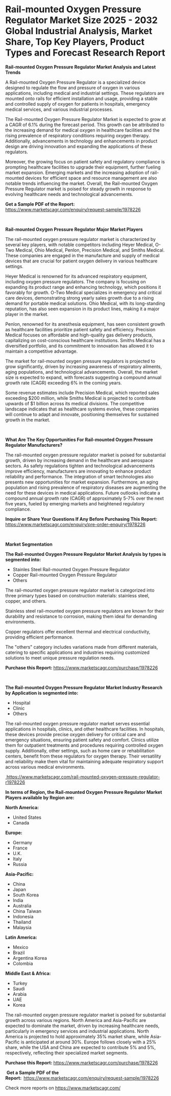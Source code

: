 <p><h1>Rail-mounted Oxygen Pressure Regulator Market Size 2025 - 2032 Global Industrial Analysis, Market Share, Top Key Players, Product Types and Forecast Research Report</h1></p><p><strong>Rail-mounted Oxygen Pressure Regulator Market Analysis and Latest Trends</strong></p>
<p><p>A Rail-mounted Oxygen Pressure Regulator is a specialized device designed to regulate the flow and pressure of oxygen in various applications, including medical and industrial settings. These regulators are mounted onto rails for efficient installation and usage, providing a stable and controlled supply of oxygen for patients in hospitals, emergency medical services, and various industrial processes.</p><p>The Rail-mounted Oxygen Pressure Regulator Market is expected to grow at a CAGR of 6.1% during the forecast period. This growth can be attributed to the increasing demand for medical oxygen in healthcare facilities and the rising prevalence of respiratory conditions requiring oxygen therapy. Additionally, advancements in technology and enhancements in product design are driving innovation and expanding the applications of these regulators. </p><p>Moreover, the growing focus on patient safety and regulatory compliance is prompting healthcare facilities to upgrade their equipment, further fueling market expansion. Emerging markets and the increasing adoption of rail-mounted devices for efficient space and resource management are also notable trends influencing the market. Overall, the Rail-mounted Oxygen Pressure Regulator market is poised for steady growth in response to evolving healthcare needs and technological advancements.</p></p>
<p><strong>Get a Sample PDF of the Report:&nbsp;</strong> <a href="https://www.marketscagr.com/enquiry/request-sample/1978226?utm_campaign=3117&utm_medium=2&utm_source=Github&utm_content=ia&utm_term=05032025&utm_id=rail-mounted-oxygen-pressure-regulator">https://www.marketscagr.com/enquiry/request-sample/1978226</a></p>
<p>&nbsp;</p>
<p><strong>Rail-mounted Oxygen Pressure Regulator Major Market Players</strong></p>
<p><p>The rail-mounted oxygen pressure regulator market is characterized by several key players, with notable competitors including Heyer Medical, O-Two Medical, Ohio Medical, Penlon, Precision Medical, and Smiths Medical. These companies are engaged in the manufacture and supply of medical devices that are crucial for patient oxygen delivery in various healthcare settings.</p><p>Heyer Medical is renowned for its advanced respiratory equipment, including oxygen pressure regulators. The company is focusing on expanding its product range and enhancing technology, which positions it favorably for growth. O-Two Medical specializes in emergency and critical care devices, demonstrating strong yearly sales growth due to a rising demand for portable medical solutions. Ohio Medical, with its long-standing reputation, has also seen expansion in its product lines, making it a major player in the market.</p><p>Penlon, renowned for its anesthesia equipment, has seen consistent growth as healthcare facilities prioritize patient safety and efficiency. Precision Medical focuses on affordable and high-quality gas delivery products, capitalizing on cost-conscious healthcare institutions. Smiths Medical has a diversified portfolio, and its commitment to innovation has allowed it to maintain a competitive advantage.</p><p>The market for rail-mounted oxygen pressure regulators is projected to grow significantly, driven by increasing awareness of respiratory ailments, aging populations, and technological advancements. Overall, the market size is expected to expand, with forecasts suggesting a compound annual growth rate (CAGR) exceeding 6% in the coming years.</p><p>Some revenue estimates include Precision Medical, which reported sales exceeding $200 million, while Smiths Medical is projected to contribute upwards of $1 billion across its medical divisions. The competitive landscape indicates that as healthcare systems evolve, these companies will continue to adapt and innovate, positioning themselves for sustained growth in the market.</p></p>
<p>&nbsp;</p>
<p><strong>What Are The Key Opportunities For Rail-mounted Oxygen Pressure Regulator Manufacturers?</strong></p>
<p><p>The rail-mounted oxygen pressure regulator market is poised for substantial growth, driven by increasing demand in the healthcare and aerospace sectors. As safety regulations tighten and technological advancements improve efficiency, manufacturers are innovating to enhance product reliability and performance. The integration of smart technologies also presents new opportunities for market expansion. Furthermore, an aging population and rising prevalence of respiratory diseases are augmenting the need for these devices in medical applications. Future outlooks indicate a compound annual growth rate (CAGR) of approximately 5-7% over the next five years, fueled by emerging markets and heightened regulatory compliance.</p></p>
<p><strong>Inquire or Share Your Questions If Any Before Purchasing This Report:</strong> <a href="https://www.marketscagr.com/enquiry/pre-order-enquiry/1978226?utm_campaign=3117&utm_medium=2&utm_source=Github&utm_content=ia&utm_term=05032025&utm_id=rail-mounted-oxygen-pressure-regulator">https://www.marketscagr.com/enquiry/pre-order-enquiry/1978226</a></p>
<p>&nbsp;</p>
<p><strong>Market Segmentation</strong></p>
<p><strong>The Rail-mounted Oxygen Pressure Regulator Market Analysis by types is segmented into:</strong></p>
<p><ul><li>Stainles Steel Rail-mounted Oxygen Pressure Regulator</li><li>Copper Rail-mounted Oxygen Pressure Regulator</li><li>Others</li></ul></p>
<p><p>The rail-mounted oxygen pressure regulator market is categorized into three primary types based on construction materials: stainless steel, copper, and others. </p><p>Stainless steel rail-mounted oxygen pressure regulators are known for their durability and resistance to corrosion, making them ideal for demanding environments. </p><p>Copper regulators offer excellent thermal and electrical conductivity, providing efficient performance. </p><p>The "others" category includes variations made from different materials, catering to specific applications and industries requiring customized solutions to meet unique pressure regulation needs.</p></p>
<p><strong>Purchase this Report:&nbsp;</strong><a href="https://www.marketscagr.com/purchase/1978226?utm_campaign=3117&utm_medium=2&utm_source=Github&utm_content=ia&utm_term=05032025&utm_id=rail-mounted-oxygen-pressure-regulator">https://www.marketscagr.com/purchase/1978226</a></p>
<p>&nbsp;</p>
<p><strong>The Rail-mounted Oxygen Pressure Regulator Market Industry Research by Application is segmented into:</strong></p>
<p><ul><li>Hospital</li><li>Clinic</li><li>Others</li></ul></p>
<p><p>The rail-mounted oxygen pressure regulator market serves essential applications in hospitals, clinics, and other healthcare facilities. In hospitals, these devices provide precise oxygen delivery for critical care and emergency situations, ensuring patient safety and comfort. Clinics utilize them for outpatient treatments and procedures requiring controlled oxygen supply. Additionally, other settings, such as home care or rehabilitation centers, benefit from these regulators for oxygen therapy. Their versatility and reliability make them vital for maintaining adequate respiratory support across various medical environments.</p></p>
<p><a href="https://www.marketscagr.com/rail-mounted-oxygen-pressure-regulator-r1978226?utm_campaign=3117&utm_medium=2&utm_source=Github&utm_content=ia&utm_term=05032025&utm_id=rail-mounted-oxygen-pressure-regulator">&nbsp;https://www.marketscagr.com/rail-mounted-oxygen-pressure-regulator-r1978226</a></p>
<p><strong>In terms of Region, the Rail-mounted Oxygen Pressure Regulator Market Players available by Region are:</strong></p>
<p>
    <p> <strong> North America: </strong>
        <ul>
            <li>United States</li>
            <li>Canada</li>
        </ul>
        </p> 
    <p> <strong> Europe: </strong>
        <ul>
            <li>Germany</li>
            <li>France</li>
            <li>U.K.</li>
            <li>Italy</li>
            <li>Russia</li>
        </ul>
        </p> 
    <p> <strong> Asia-Pacific: </strong>
        <ul>
            <li>China</li>
            <li>Japan</li>
            <li>South Korea</li>
            <li>India</li>
            <li>Australia</li>
            <li>China Taiwan</li>
            <li>Indonesia</li>
            <li>Thailand</li>
            <li>Malaysia</li>
        </ul>
        </p> 
    <p> <strong> Latin America: </strong>
        <ul>
            <li>Mexico</li>
            <li>Brazil</li>
            <li>Argentina Korea</li>
            <li>Colombia</li>
        </ul>
        </p> 
    <p> <strong> Middle East & Africa: </strong>
        <ul>
            <li>Turkey</li>
            <li>Saudi</li>
            <li>Arabia</li>
            <li>UAE</li>
            <li>Korea</li>
        </ul>
    </p>
    </p>
<p><p>The rail-mounted oxygen pressure regulator market is poised for substantial growth across various regions. North America and Asia-Pacific are expected to dominate the market, driven by increasing healthcare needs, particularly in emergency services and industrial applications. North America is projected to hold approximately 35% market share, while Asia-Pacific is anticipated at around 30%. Europe follows closely with a 25% share, while the USA and China are expected to contribute 5% and 5%, respectively, reflecting their specialized market segments.</p></p>
<p><strong>Purchase this Report: </strong><a href="https://www.marketscagr.com/purchase/1978226?utm_campaign=3117&utm_medium=2&utm_source=Github&utm_content=ia&utm_term=05032025&utm_id=rail-mounted-oxygen-pressure-regulator">https://www.marketscagr.com/purchase/1978226</a></p>
<p>&nbsp;<strong>Get a Sample PDF of the Report:&nbsp;&nbsp;</strong><a href="https://www.marketscagr.com/enquiry/request-sample/1978226?utm_campaign=3117&utm_medium=2&utm_source=Github&utm_content=ia&utm_term=05032025&utm_id=rail-mounted-oxygen-pressure-regulator">https://www.marketscagr.com/enquiry/request-sample/1978226</a></p>
<p><strong></strong></p>
<p>Check more reports on <a href="https://www.marketscagr.com/?utm_campaign=3117&utm_medium=2&utm_source=Github&utm_content=ia&utm_term=05032025&utm_id=rail-mounted-oxygen-pressure-regulator">https://www.marketscagr.com/</a></p>